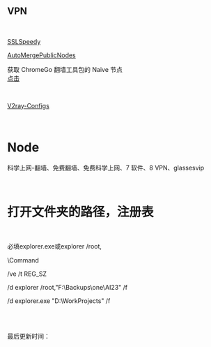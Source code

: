 <br>

VPN
--------

<br>

[SSLSpeedy][at1]
<br>

[AutoMergePublicNodes][at2]
<br>

获取 ChromeGo 翻墙工具包的 Naive 节点
<br>
[点击][at3]

<br>

[V2ray-Configs][at4]

[at1]:https://socksoso.com/main.php
[at2]:https://github.com/chengaopan/AutoMergePublicNodes
[at3]:https://yaney.top/article/example-3
[at4]:https://github.com/barry-far/V2ray-Configs


<br>

Node
===============

科学上网-翻墙、免费翻墙、免费科学上网、7 软件、8 VPN、glassesvip


<br>

打开文件夹的路径，注册表
===============
<br>

必填explorer.exe或explorer /root,

\Command

/ve /t REG_SZ 

/d explorer /root,"F:\Backups\one\AI23" /f

/d explorer.exe "D:\WorkProjects" /f



<br>
<br>


最后更新时间：<!-- LAST_UPDATE --><!-- /LAST_UPDATE -->


<br>
<br>


